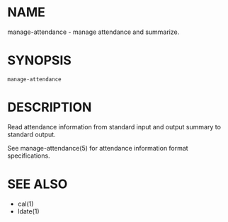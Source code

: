 # NAME
manage-attendance - manage attendance and summarize.

# SYNOPSIS

    manage-attendance

# DESCRIPTION
Read attendance information from standard input and output summary to standard output.

See manage-attendance(5) for attendance information format specifications.

# SEE ALSO
- cal(1)
- ldate(1)
